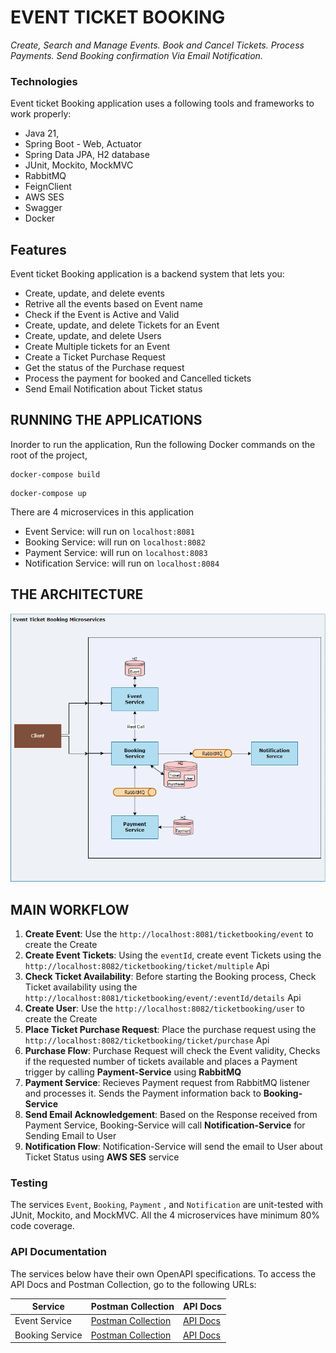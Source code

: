 # EVENT TICKET BOOKING 

_Create, Search and Manage Events._
_Book and Cancel Tickets._
_Process Payments._
_Send Booking confirmation Via Email Notification._

### Technologies

Event ticket Booking application uses a following tools and frameworks to work properly:

- Java 21, 
- Spring Boot - Web, Actuator
- Spring Data JPA, H2 database
- JUnit, Mockito, MockMVC
- RabbitMQ
- FeignClient
- AWS SES
- Swagger
- Docker

## Features

Event ticket Booking application is a backend system that lets you:

- Create, update, and delete events
- Retrive all the events based on Event name
- Check if the Event is Active and Valid
- Create, update, and delete Tickets for an Event
- Create, update, and delete Users
- Create Multiple tickets for an Event
- Create a Ticket Purchase Request
- Get the status of the Purchase request
- Process the payment for booked and Cancelled tickets
- Send Email Notification about Ticket status


## RUNNING THE APPLICATIONS

Inorder to run the application, Run the following Docker commands on the root of the project,

```shell
docker-compose build
```

```shell
docker-compose up
```

There are 4 microservices in this application
- Event Service: will run on `localhost:8081`
- Booking Service: will run on `localhost:8082`
- Payment Service: will run on `localhost:8083`
- Notification Service: will run on `localhost:8084`

## THE ARCHITECTURE

![image](architecture-diagram.png)

## MAIN WORKFLOW

1. **Create Event**: Use the `http://localhost:8081/ticketbooking/event` to create the Create
2. **Create Event Tickets**: Using the `eventId`, create event Tickets using the `http://localhost:8082/ticketbooking/ticket/multiple` Api
3. **Check Ticket Availability**: Before starting the Booking process, Check Ticket availability using the `http://localhost:8081/ticketbooking/event/:eventId/details` Api
4. **Create User**: Use the `http://localhost:8082/ticketbooking/user` to create the Create
5. **Place Ticket Purchase Request**: Place the purchase request using the `http://localhost:8082/ticketbooking/ticket/purchase` Api
6. **Purchase Flow**: Purchase Request will check the Event validity, Checks if the requested number of tickets available and places a Payment trigger by calling **Payment-Service** using **RabbitMQ**
7. **Payment Service**: Recieves Payment request from RabbitMQ listener and processes it. Sends the Payment information back to **Booking-Service**
8. **Send Email Acknowledgement**: Based on the Response received from Payment Service, Booking-Service will call **Notification-Service** for Sending Email to User
9. **Notification Flow**: Notification-Service will send the email to User about Ticket Status using **AWS SES** service

### Testing

The services `Event`, `Booking`, `Payment` , and `Notification` are unit-tested with JUnit, Mockito, and MockMVC. All the 4 microservices have minimum 80% code coverage.


### API Documentation

The services below have their own OpenAPI specifications. To access the API Docs and Postman Collection, go to the following URLs:

| Service               | Postman Collection                                                                 | API Docs                                                        |
| --------------------- | ---------------------------------------------------------------------------------- | --------------------------------------------------------------- |
| Event Service         | [Postman Collection](event-service/docs/event-service-api.postman_collection.json) | [API Docs](event-service/docs/event-service-api-docs.json)      |
| Booking Service       | [Postman Collection](booking-service/docs/booking-service.postman_collection.json) | [API Docs](booking-service/docs/booking-service-api-docs.json)  |


